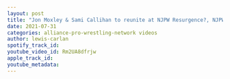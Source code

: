 ```yaml
---
layout: post
title: "Jon Moxley & Sami Callihan to reunite at NJPW Resurgence?, NJPW Super Jr Tag League teams announced"
date: 2021-07-31
categories: alliance-pro-wrestling-network videos
author: lewis-carlan
spotify_track_id: 
youtube_video_id: Rm2UA8dfrjw
apple_track_id: 
youtube_metadata: 
---
```

